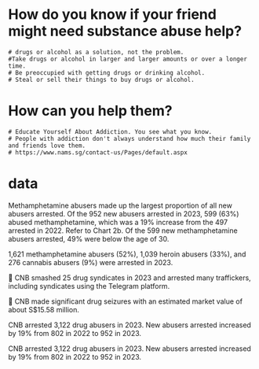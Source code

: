 # How do you know if your friend might need substance abuse help?
    # drugs or alcohol as a solution, not the problem.
    #Take drugs or alcohol in larger and larger amounts or over a longer time.
    # Be preoccupied with getting drugs or drinking alcohol.
    # Steal or sell their things to buy drugs or alcohol.
# How can you help them?
    # Educate Yourself About Addiction. You see what you know.
    # People with addiction don't always understand how much their family and friends love them.
    # https://www.nams.sg/contact-us/Pages/default.aspx

# data

Methamphetamine abusers made up the largest proportion of all new abusers
arrested. Of the 952 new abusers arrested in 2023, 599 (63%) abused
methamphetamine, which was a 19% increase from the 497 arrested in 2022. Refer
to Chart 2b. Of the 599 new methamphetamine abusers arrested, 49% were below the
age of 30.

1,621 methamphetamine abusers (52%), 1,039 heroin abusers (33%), and 276 cannabis abusers (9%) were arrested in 2023.

 CNB smashed 25 drug syndicates in 2023 and arrested many traffickers,
including syndicates using the Telegram platform.

 CNB made significant drug seizures with an estimated market value of about
S$15.58 million.

CNB arrested 3,122 drug abusers in 2023. New abusers arrested increased by
19% from 802 in 2022 to 952 in 2023.

CNB arrested 3,122 drug abusers in 2023. New abusers arrested increased by
19% from 802 in 2022 to 952 in 2023.

